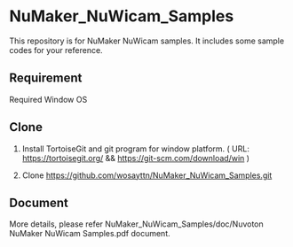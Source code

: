 # NuMaker_NuWicam_Samples

  This repository is for NuMaker NuWicam samples. It includes some sample codes for your reference.

## Requirement

  Required Window OS

## Clone

1. Install TortoiseGit and git program for window platform. ( URL: https://tortoisegit.org/ && https://git-scm.com/download/win ) 

2. Clone https://github.com/wosayttn/NuMaker_NuWicam_Samples.git

## Document

More details, please refer NuMaker_NuWicam_Samples/doc/Nuvoton NuMaker NuWicam Samples.pdf document.
